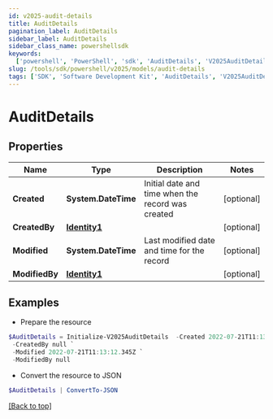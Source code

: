 ```yaml
---
id: v2025-audit-details
title: AuditDetails
pagination_label: AuditDetails
sidebar_label: AuditDetails
sidebar_class_name: powershellsdk
keywords:
  ['powershell', 'PowerShell', 'sdk', 'AuditDetails', 'V2025AuditDetails']
slug: /tools/sdk/powershell/v2025/models/audit-details
tags: ['SDK', 'Software Development Kit', 'AuditDetails', 'V2025AuditDetails']
---
```


# AuditDetails

## Properties

| Name | Type | Description | Notes |
| --- | --- | --- | --- |
| **Created** | **System.DateTime** | Initial date and time when the record was created | [optional] |
| **CreatedBy** | [**Identity1**](identity1) |  | [optional] |
| **Modified** | **System.DateTime** | Last modified date and time for the record | [optional] |
| **ModifiedBy** | [**Identity1**](identity1) |  | [optional] |

## Examples

- Prepare the resource

```powershell
$AuditDetails = Initialize-V2025AuditDetails  -Created 2022-07-21T11:13:12.345Z `
 -CreatedBy null `
 -Modified 2022-07-21T11:13:12.345Z `
 -ModifiedBy null
```

- Convert the resource to JSON

```powershell
$AuditDetails | ConvertTo-JSON
```

[[Back to top]](#)
